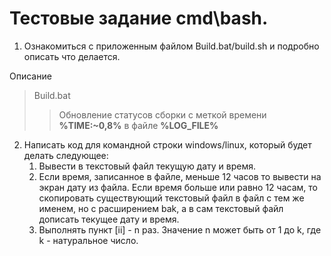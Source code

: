 # Тестовые задание cmd\bash.

1.  Ознакомиться с приложенным файлом Build.bat/build.sh и подробно описать что делается.

Описание

> Build.bat
>
> > Обновление статусов сборки с меткой времени **%TIME:~0,8%** в файле **%LOG_FILE%**

2.  Написать код для командной строки windows/linux, который будет делать следующее:
    1.  Вывести в текстовый файл текущую дату и время.
    2.  Если время, записанное в файле, меньше 12 часов то вывести на экран дату из файла. Если время больше или равно 12 часам, то скопировать существующий текстовый файл в файл с тем же именем, но с расширением bak, а в сам текстовый файл дописать текущее дату и время.
    3.  Выполнять пункт [ii] - n раз. Значение n может быть от 1 до k, где k - натуральное число.
